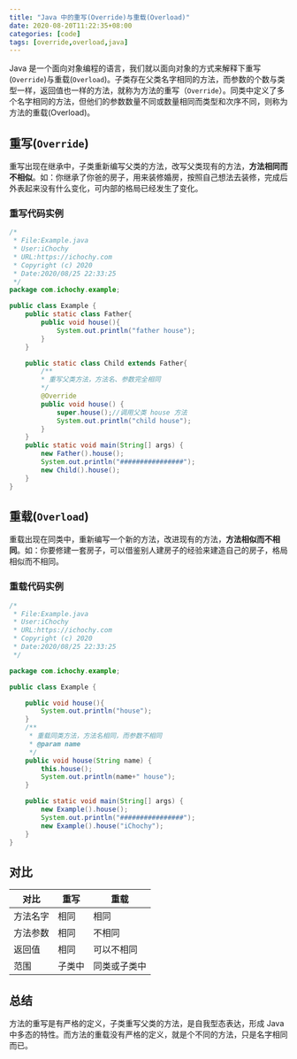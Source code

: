 ```yaml
---
title: "Java 中的重写(Override)与重载(Overload)"
date: 2020-08-20T11:22:35+08:00 
categories: [code] 
tags: [override,overload,java] 
---
```


Java 是一个面向对象编程的语言，我们就以面向对象的方式来解释下重写(`Override`)与重载(`Overload`)。子类存在父类名字相同的方法，而参数的个数与类型一样，返回值也一样的方法，就称为方法的重写（`Override`）。同类中定义了多个名字相同的方法，但他们的参数数量不同或数量相同而类型和次序不同，则称为方法的重载(Overload)。

## 重写(`Override`)
重写出现在继承中，子类重新编写父类的方法，改写父类现有的方法，**方法相同而不相似**。如：你继承了你爸的房子，用来装修婚房，按照自己想法去装修，完成后外表起来没有什么变化，可内部的格局已经发生了变化。

### 重写代码实例
```java
/*
 * File:Example.java
 * User:iChochy
 * URL:https://ichochy.com
 * Copyright (c) 2020
 * Date:2020/08/25 22:33:25
 */
package com.ichochy.example;

public class Example {
    public static class Father{
        public void house(){
            System.out.println("father house");
        }
    }

    public static class Child extends Father{
        /**
        * 重写父类方法，方法名、参数完全相同
        */
        @Override
        public void house() {
            super.house();//调用父类 house 方法
            System.out.println("child house");
        }
    }
    public static void main(String[] args) {
        new Father().house();
        System.out.println("################");
        new Child().house();
    }
}
```

## 重载(`Overload`)
重载出现在同类中，重新编写一个新的方法，改进现有的方法，**方法相似而不相同**。如：你要修建一套房子，可以借鉴别人建房子的经验来建造自己的房子，格局相似而不相同。

### 重载代码实例
```java
/*
 * File:Example.java
 * User:iChochy
 * URL:https://ichochy.com
 * Copyright (c) 2020
 * Date:2020/08/25 22:33:25
 */

package com.ichochy.example;

public class Example {

    public void house(){
        System.out.println("house");
    }
    /**
     * 重载同类方法，方法名相同，而参数不相同
     * @param name
     */
    public void house(String name) {
        this.house();
        System.out.println(name+" house");
    }

    public static void main(String[] args) {
        new Example().house();
        System.out.println("################");
        new Example().house("iChochy");
    }
}

```

## 对比
|对比|重写|重载|
|--|--|--|
|方法名字|相同|相同|
|方法参数|相同|不相同|
|返回值|相同|可以不相同|
|范围|子类中|同类或子类中|

## 总结
方法的重写是有严格的定义，子类重写父类的方法，是自我型态表达，形成 Java 中多态的特性。而方法的重载没有严格的定义，就是个不同的方法，只是名字相同而已。 